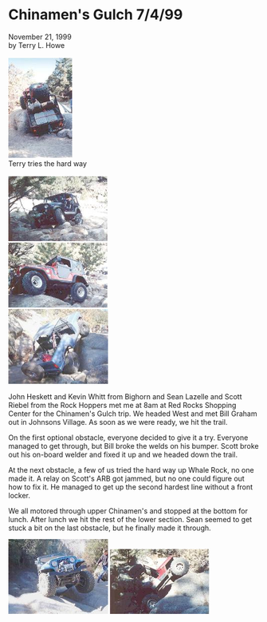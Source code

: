 # Chinamen\'s Gulch 7/4/99

November 21, 1999\
by Terry L. Howe\
\
![Terry gets vertical](/images/terry/trail/cg9911/cm10.jpg)\
Terry tries the hard way\
\
![Kevin working through the first ostacle](/images/terry/trail/cg9911/cm9.jpg)\
![Bill a bit off camber](/images/terry/trail/cg9911/cm8.jpg)\
![Sean on whale rock](/images/terry/trail/cg9911/ch16.jpg)

John Heskett and Kevin Whitt from Bighorn and Sean Lazelle and Scott Riebel from the Rock Hoppers met me at 8am at Red Rocks Shopping Center for the Chinamen\'s Gulch trip. We headed West and met Bill Graham out in Johnsons Village. As soon as we were ready, we hit the trail.

On the first optional obstacle, everyone decided to give it a try. Everyone managed to get through, but Bill broke the welds on his bumper. Scott broke out his on-board welder and fixed it up and we headed down the trail.

At the next obstacle, a few of us tried the hard way up Whale Rock, no one made it. A relay on Scott\'s ARB got jammed, but no one could figure out how to fix it. He managed to get up the second hardest line without a front locker.

We all motored through upper Chinamen\'s and stopped at the bottom for lunch. After lunch we hit the rest of the lower section. Sean seemed to get stuck a bit on the last obstacle, but he finally made it through.

![Scott with no front locker](/images/terry/trail/cg9911/ch13.jpg) ![Terry gets vertical](/images/terry/trail/cg9911/cm4.jpg)
